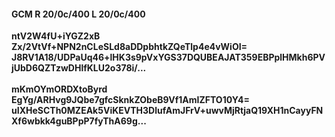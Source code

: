 #### GCM R 20/0c/400 L 20/0c/400
**ntV2W4fU+iYGZ2xB**<br/>**Zx/2VtVf+NPN2nCLeSLd8aDDpbhtkZQeTlp4e4vWiOI=**<br/>**J8RV1A18/UDPaUq46+lHK3s9pVxYGS37DQUBEAJAT359EBPplHMkh6PVjUbD6QZTzwDHlfKLU2o378i/...**<br/><br/>
**mKmOYmORDXtoByrd**<br/>**EgYg/ARHvg9JQbe7gfcSknkZObeB9Vf1AmIZFTO10Y4=**<br/>**uIXHeSCTh0MZEAk5ViKEVTH3DlufAmJFrV+uwvMjRtjaQ19XH1nCayyFNXf6wbkk4guBPpP7fyThA69g...**